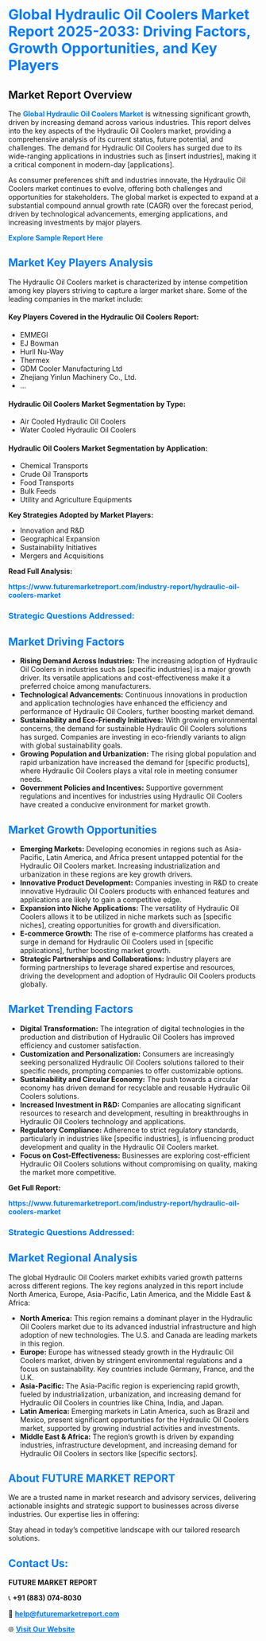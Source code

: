 <h1 style="color: #007BFF;">Global Hydraulic Oil Coolers Market Report 2025-2033: Driving Factors, Growth Opportunities, and Key Players</h1>

<section id="overview">
<h2>Market Report Overview</h2>
<p>The <a href="https://www.futuremarketreport.com/industry-report/hydraulic-oil-coolers-market" style="color: #007BFF; text-decoration: none;"><strong>Global Hydraulic Oil Coolers Market</strong></a> is witnessing significant growth, driven by increasing demand across various industries. This report delves into the key aspects of the Hydraulic Oil Coolers market, providing a comprehensive analysis of its current status, future potential, and challenges. The demand for Hydraulic Oil Coolers has surged due to its wide-ranging applications in industries such as [insert industries], making it a critical component in modern-day [applications].</p>
<p>As consumer preferences shift and industries innovate, the Hydraulic Oil Coolers market continues to evolve, offering both challenges and opportunities for stakeholders. The global market is expected to expand at a substantial compound annual growth rate (CAGR) over the forecast period, driven by technological advancements, emerging applications, and increasing investments by major players.</p>
</section>

<section id="overview">
<p><a href="https://www.futuremarketreport.com/request-sample/reportId=102873" style="color: #007BFF; text-decoration: none;"><strong>Explore Sample Report Here</strong></a></p>
</section>

<section id="key-players">
<h2 style="color: #007BFF;">Market Key Players Analysis</h2>
<p>The Hydraulic Oil Coolers market is characterized by intense competition among key players striving to capture a larger market share. Some of the leading companies in the market include:</p>
<h4>Key Players Covered in the Hydraulic Oil Coolers Report:</h4>
<ul><li>EMMEGI</li><li>EJ Bowman</li><li>Hurll Nu-Way</li><li>Thermex</li><li>GDM Cooler Manufacturing Ltd</li><li>Zhejiang Yinlun Machinery Co., Ltd.</li><li>...</li></ul>
<h4>Hydraulic Oil Coolers Market Segmentation by Type:</h4>
<ul><li>Air Cooled Hydraulic Oil Coolers</li><li>Water Cooled Hydraulic Oil Coolers</li></ul>

<h4>Hydraulic Oil Coolers Market Segmentation by Application:</h4>
<ul><li>Chemical Transports</li><li>Crude Oil Transports</li><li>Food Transports</li><li>Bulk Feeds</li><li>Utility and Agriculture Equipments</li></ul>
<p><strong>Key Strategies Adopted by Market Players:</strong></p>
<ul>
<li>Innovation and R&D</li>
<li>Geographical Expansion</li>
<li>Sustainability Initiatives</li>
<li>Mergers and Acquisitions</li>
</ul>
</section>

<section>
<p><strong>Read Full Analysis: </strong></p><a href="https://www.futuremarketreport.com/industry-report/hydraulic-oil-coolers-market" style="color: #007BFF; text-decoration: none;"><strong>https://www.futuremarketreport.com/industry-report/hydraulic-oil-coolers-market</strong></a>
<h3 style="color: #007BFF;">Strategic Questions Addressed:</h3>
</section>

<section id="driving-factors">
<h2 style="color: #007BFF;">Market Driving Factors</h2>
<ul>
<li><strong>Rising Demand Across Industries:</strong> The increasing adoption of Hydraulic Oil Coolers in industries such as [specific industries] is a major growth driver. Its versatile applications and cost-effectiveness make it a preferred choice among manufacturers.</li>
<li><strong>Technological Advancements:</strong> Continuous innovations in production and application technologies have enhanced the efficiency and performance of Hydraulic Oil Coolers, further boosting market demand.</li>
<li><strong>Sustainability and Eco-Friendly Initiatives:</strong> With growing environmental concerns, the demand for sustainable Hydraulic Oil Coolers solutions has surged. Companies are investing in eco-friendly variants to align with global sustainability goals.</li>
<li><strong>Growing Population and Urbanization:</strong> The rising global population and rapid urbanization have increased the demand for [specific products], where Hydraulic Oil Coolers plays a vital role in meeting consumer needs.</li>
<li><strong>Government Policies and Incentives:</strong> Supportive government regulations and incentives for industries using Hydraulic Oil Coolers have created a conducive environment for market growth.</li>
</ul>
</section>

<section id="growth-opportunities">
<h2 style="color: #007BFF;">Market Growth Opportunities</h2>
<ul>
<li><strong>Emerging Markets:</strong> Developing economies in regions such as Asia-Pacific, Latin America, and Africa present untapped potential for the Hydraulic Oil Coolers market. Increasing industrialization and urbanization in these regions are key growth drivers.</li>
<li><strong>Innovative Product Development:</strong> Companies investing in R&D to create innovative Hydraulic Oil Coolers products with enhanced features and applications are likely to gain a competitive edge.</li>
<li><strong>Expansion into Niche Applications:</strong> The versatility of Hydraulic Oil Coolers allows it to be utilized in niche markets such as [specific niches], creating opportunities for growth and diversification.</li>
<li><strong>E-commerce Growth:</strong> The rise of e-commerce platforms has created a surge in demand for Hydraulic Oil Coolers used in [specific applications], further boosting market growth.</li>
<li><strong>Strategic Partnerships and Collaborations:</strong> Industry players are forming partnerships to leverage shared expertise and resources, driving the development and adoption of Hydraulic Oil Coolers products globally.</li>
</ul>
</section>

<section id="trending-factors">
<h2 style="color: #007BFF;">Market Trending Factors</h2>
<ul>
<li><strong>Digital Transformation:</strong> The integration of digital technologies in the production and distribution of Hydraulic Oil Coolers has improved efficiency and customer satisfaction.</li>
<li><strong>Customization and Personalization:</strong> Consumers are increasingly seeking personalized Hydraulic Oil Coolers solutions tailored to their specific needs, prompting companies to offer customizable options.</li>
<li><strong>Sustainability and Circular Economy:</strong> The push towards a circular economy has driven demand for recyclable and reusable Hydraulic Oil Coolers solutions.</li>
<li><strong>Increased Investment in R&D:</strong> Companies are allocating significant resources to research and development, resulting in breakthroughs in Hydraulic Oil Coolers technology and applications.</li>
<li><strong>Regulatory Compliance:</strong> Adherence to strict regulatory standards, particularly in industries like [specific industries], is influencing product development and quality in the Hydraulic Oil Coolers market.</li>
<li><strong>Focus on Cost-Effectiveness:</strong> Businesses are exploring cost-efficient Hydraulic Oil Coolers solutions without compromising on quality, making the market more competitive.</li>
</ul>
</section>

<section>
<p><strong>Get Full Report: </strong></p><a href="https://www.futuremarketreport.com/industry-report/hydraulic-oil-coolers-market" style="color: #007BFF; text-decoration: none;"><strong>https://www.futuremarketreport.com/industry-report/hydraulic-oil-coolers-market</strong></a>
<h3 style="color: #007BFF;">Strategic Questions Addressed:</h3>
</section>


<section id="regional-analysis">
<h2 style="color: #007BFF;">Market Regional Analysis</h2>
<p>The global Hydraulic Oil Coolers market exhibits varied growth patterns across different regions. The key regions analyzed in this report include North America, Europe, Asia-Pacific, Latin America, and the Middle East & Africa:</p>
<ul>
<li><strong>North America:</strong> This region remains a dominant player in the Hydraulic Oil Coolers market due to its advanced industrial infrastructure and high adoption of new technologies. The U.S. and Canada are leading markets in this region.</li>
<li><strong>Europe:</strong> Europe has witnessed steady growth in the Hydraulic Oil Coolers market, driven by stringent environmental regulations and a focus on sustainability. Key countries include Germany, France, and the U.K.</li>
<li><strong>Asia-Pacific:</strong> The Asia-Pacific region is experiencing rapid growth, fueled by industrialization, urbanization, and increasing demand for Hydraulic Oil Coolers in countries like China, India, and Japan.</li>
<li><strong>Latin America:</strong> Emerging markets in Latin America, such as Brazil and Mexico, present significant opportunities for the Hydraulic Oil Coolers market, supported by growing industrial activities and investments.</li>
<li><strong>Middle East & Africa:</strong> The region’s growth is driven by expanding industries, infrastructure development, and increasing demand for Hydraulic Oil Coolers in sectors like [specific sectors].</li>
</ul>
</section>

<footer>
<h2 style="color: #007BFF;">About FUTURE MARKET REPORT</h2>
<p>We are a trusted name in market research and advisory services, delivering actionable insights and strategic support to businesses across diverse industries. Our expertise lies in offering:</p>

<p>Stay ahead in today’s competitive landscape with our tailored research solutions.</p>

<h2 style="color: #007BFF;">Contact Us:</h2>
<p><strong>FUTURE MARKET REPORT</strong></p>
<p>📞 <strong>+91 (883) 074-8030</strong></p>
<p>📧 <strong><a href="mailto:help@futuremarketreport.com" style="color: #007BFF;">help@futuremarketreport.com</a></strong></p>
<p>🌐 <strong><a href="https://www.futuremarketreport.com/" style="color: #007BFF;">Visit Our Website</a></strong></p>
</footer>